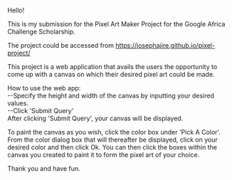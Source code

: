 Hello!

This is my submission for the Pixel Art Maker Project for the Google Africa Challenge Scholarship.

The project could be accessed from https://josephajire.github.io/pixel-project/ 

This project is a web application that avails the users the opportunity to come up with a canvas on which their desired pixel art could be made.

How to use the web app:<br>
--Specify the height and width of the canvas by inputting your  desired values. <br>
--Click 'Submit Query'<br>
After clicking 'Submit Query', your canvas will be displayed.

To paint the canvas as you wish, click the color box under 'Pick A Color'. From the color dialog box that will thereafter be displayed, click on your desired color and then click Ok.
You can then click the boxes within the canvas you created to paint it to form the pixel art of your choice.

Thank you and have fun.

